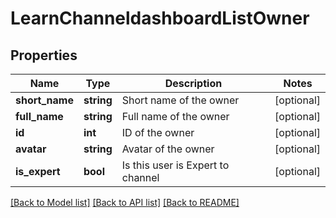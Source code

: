 # LearnChanneldashboardListOwner

## Properties
Name | Type | Description | Notes
------------ | ------------- | ------------- | -------------
**short_name** | **string** | Short name of the owner | [optional] 
**full_name** | **string** | Full name of the owner | [optional] 
**id** | **int** | ID of the owner | [optional] 
**avatar** | **string** | Avatar of the owner | [optional] 
**is_expert** | **bool** | Is this user is Expert to channel | [optional] 

[[Back to Model list]](../README.md#documentation-for-models) [[Back to API list]](../README.md#documentation-for-api-endpoints) [[Back to README]](../README.md)


